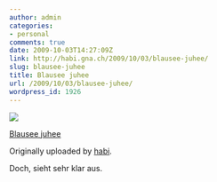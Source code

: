 ```yaml
---
author: admin
categories:
- personal
comments: true
date: 2009-10-03T14:27:09Z
link: http://habi.gna.ch/2009/10/03/blausee-juhee/
slug: blausee-juhee
title: Blausee juhee
url: /2009/10/03/blausee-juhee/
wordpress_id: 1926
---
```


[![](http://farm4.static.flickr.com/3452/3977266472_ea484132b3_m.jpg)](http://www.flickr.com/photos/habi/3977266472/)
   

 
  [Blausee juhee](http://www.flickr.com/photos/habi/3977266472/)
    

  Originally uploaded by [habi](http://www.flickr.com/people/habi/).
 



Doch, sieht sehr klar aus.
  

